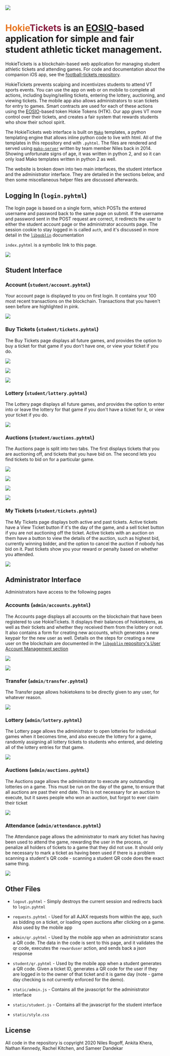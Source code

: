 ![](https://www.dictionary.com/e/wp-content/uploads/2018/10/hokie-2-300x300.jpg)
# <span style="color: #E87722;">Hokie</span><span style="color: #8B1F41;">Tickets</span> is an [EOSIO](https://eos.io)-based application for simple and fair student athletic ticket management.

HokieTickets is a blockchain-based web application for managing student athletic tickets and attending games. For code and documentation about the companion iOS app, see the [football-tickets repository](https://git.cs.vt.edu/goblins/football-tickets).

HokieTickets prevents scalping and incentivizes students to attend VT sports events. You can use the app on web or on mobile to complete all actions, including buying/selling tickets, entering the lottery, auctioning, and viewing tickets. The mobile app also allows administrators to scan tickets for entry to games. Smart contracts are used for each of these actions using the [EOSIO](https://eos.io)-based token Hokie Tokens (HTK). Our app gives VT more control over their tickets, and creates a fair system that rewards students who show their school spirit.

The HokieTickets web interface is built on [`Mako`](https://www.makotemplates.org/) templates, a python templating engine that allows inline python code to live with html. All of the templates in this repository end with `.pyhtml`. The files are rendered and served using [`mako-server`](http://github.com/nilesr/mako-server) written by team member Niles back in 2014. Showing unfortunate signs of age, it was written in python 2, and so it can only load Mako templates written in python 2 as well.

The website is broken down into two main interfaces, the student interface and the administrator interface. They are detailed in the sections below, and then some miscellaneous helper files are discussed afterwards.

## Logging In (`login.pyhtml`)

The login page is based on a single form, which POSTs the entered username and password back to the same page on submit. If the username and password sent in the POST request are correct, it redirects the user to either the student account page or the administrator accounts page. The session cookie to stay logged in is called `auth`, and it's discussed in more detail in the [`libgoblin`](https://git.cs.vt.edu/goblins/libgoblin#goblin_auth-responsibilities) documentation

`index.pyhtml` is a symbolic link to this page.

![](ss/login.png)


## Student Interface

### Account (`student/account.pyhtml`)

Your account page is displayed to you on first login. It contains your 100 most recent transactions on the blockchain. Transactions that you haven't seen before are highlighted in pink.

![](ss/student:account.png)

### Buy Tickets (`student/tickets.pyhtml`)

The Buy Tickets page displays all future games, and provides the option to buy a ticket for that game if you don't have one, or view your ticket if you do.

![](ss/student:buy.png)

![](ss/student:buy:buy.png)

![](ss/student:buy:view.png)

### Lottery (`student/lottery.pyhtml`)

The Lottery page displays all future games, and provides the option to enter into or leave the lottery for that game if you don't have a ticket for it, or view your ticket if you do.

![](ss/student:lottery.png)

### Auctions (`student/auctions.pyhtml`)

The Auctions page is split into two tabs. The first displays tickets that you are auctioning off, and tickets that you have bid on. The second lets you find tickets to bid on for a particular game.

![](ss/student:auctions.png)

![](ss/student:auctions:find.png)

![](ss/student:auctions:find2.png)

![](ss/student:auctions:bid.png)

### My Tickets (`student/tickets.pyhtml`)

The My Tickets page displays both active and past tickets. Active tickets have a View Ticket button if it's the day of the game, and a sell ticket button if you are not auctioning off the ticket. Active tickets with an auction on them have a button to view the details of the auction, such as highest bid, currently winning bidder, and the option to cancel the auction if nobody has bid on it. Past tickets show you your reward or penalty based on whether you attended.

![](ss/student:tickets.png)

## Administrator Interface

Administrators have access to the following pages

### Accounts (`admin/accounts.pyhtml`)

The Accounts page displays all accounts on the blockchain that have been registered to use HokieTickets. It displays their balances of hokietokens, as well as their tickets and whether they received them from the lottery or not. It also contains a form for creating new accounts, which generates a new keypair for the new user as well. Details on the steps for creating a new user on the blockchain are documented in the [`libgoblin` repository's User Account Management section](https://git.cs.vt.edu/goblins/libgoblin#user-account-management)

![](ss/admin:accounts.png)

![](ss/admin:accounts:create.png)

### Transfer (`admin/transfer.pyhtml`)

The Transfer page allows hokietokens to be directly given to any user, for whatever reason.

![](ss/admin:transfer.png)

### Lottery (`admin/lottery.pyhtml`)

The Lottery page allows the administrator to open lotteries for individual games when it becomes time, and also execute the lottery for a game, randomly assigning all lottery tickets to students who entered, and deleting all of the lottery entries for that game.

![](ss/admin:lottery.png)

### Auctions (`admin/auctions.pyhtml`)

The Auctions page allows the administrator to execute any outstanding lotteries on a game. This must be run on the day of the game, to ensure that all auctions are past their end date. This is not necessary for an auction to execute, but it saves people who won an auction, but forgot to ever claim their ticket 

![](ss/admin:auctions.png)

### Attendance (`admin/attendance.pyhtml`)

The Attendance page allows the administrator to mark any ticket has having been used to attend the game, rewarding the user in the process, or penalize all holders of tickets to a game that they did not use. It should only be necessary to mark a ticket as having been used if there is a problem scanning a student's QR code - scanning a student QR code does the exact same thing.

![](ss/admin:attendance.png)

## Other Files

- `logout.pyhtml` - Simply destroys the current session and redirects back to `login.pyhtml`
- `requests.pyhtml` - Used for all AJAX requests from within the app, such as bidding on a ticket, or loading open auctions after clicking on a game. Also used by the mobile app
- `admin/qr.pyhtml` - Used by the mobile app when an administrator scans a QR code. The data in the code is sent to this page, and it validates the qr code, executes the `rewarduser` action, and sends back a json response
- `student/qr.pyhtml` - Used by the mobile app when a student generates a QR code. Given a ticket ID, generates a QR code for the user if they are logged in to the owner of that ticket and it is game day (note - game day checking is not currently enforced for the demo).

- `static/admin.js` - Contains all the javascript for the administrator interface
- `static/student.js` - Contains all the javascript for the student interface
- `static/style.css`

## License

All code in the repository is copyright 2020 Niles Rogoff, Ankita Khera, Nathan Kennedy, Rachel Kitchen, and Sameer Dandekar

